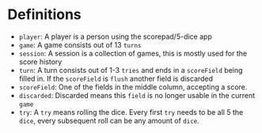# Definitions

- `player`: A player is a person using the scorepad/5-dice app
- `game`: A game consists out of 13 `turns`
- `session`: A session is a collection of games, this is mostly used for the score history
- `turn`: A turn consists out of 1-3 `tries` and ends in a `scoreField` being filled in.
  If the `scoreField` is `flush` another field is discarded
- `scoreField`: One of the fields in the middle column, accepting a score.
- `discarded`: Discarded means this `field` is no longer usable in the current `game`
- `try`: A `try` means rolling the dice.
  Every first `try` needs to be all 5 the `dice`, every subsequent roll can be any amount of `dice`.